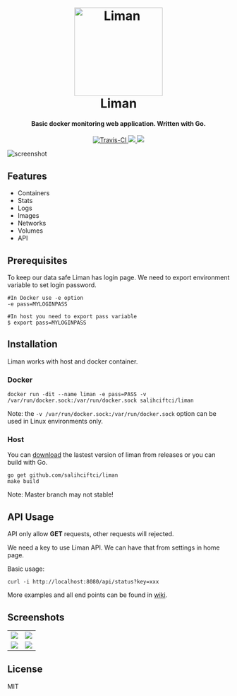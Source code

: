 
<h1 align="center">
  <img src="https://img.salih.co/liman/logo.png" alt="Liman" width="200">
  <br>
  Liman
  <br>
</h1>

<h4 align="center">Basic docker monitoring web application. Written with Go.</h4>

<p align="center">
  <a href="https://travis-ci.org/salihciftci/liman">
    <img src="https://travis-ci.org/salihciftci/liman.svg?branch=master"
         alt="Travis-CI">
  </a>
  <a href="https://goreportcard.com/report/github.com/salihciftci/liman">
      <img src="https://goreportcard.com/badge/github.com/salihciftci/liman">
  </a>
  <a href="https://hub.docker.com/r/salihciftci/liman/">
    <img src="https://img.shields.io/docker/pulls/salihciftci/liman.svg">
  </a>
</p>

![screenshot](https://img.salih.co/liman/featured.png)

## Features

* Containers
* Stats
* Logs
* Images
* Networks
* Volumes
* API

## Prerequisites

To keep our data safe Liman has login page. We need to export environment variable to set login password.

```
#In Docker use -e option
-e pass=MYLOGINPASS

#In host you need to export pass variable
$ export pass=MYLOGINPASS
```

## Installation

Liman works with host and docker container.

### Docker

```
docker run -dit --name liman -e pass=PASS -v /var/run/docker.sock:/var/run/docker.sock salihciftci/liman
```

Note: the `-v /var/run/docker.sock:/var/run/docker.sock` option can be used in Linux environments only. 

### Host

You can [download](https://github.com/salihciftci/liman/releases) the lastest version of liman from releases or you can build with Go.

```
go get github.com/salihciftci/liman
make build
```

Note: Master branch may not stable!

## API Usage

API only allow **GET** requests, other requests will rejected.

We need a key to use Liman API. We can have that from settings in home page.

Basic usage:
```
curl -i http://localhost:8080/api/status?key=xxx
```

More examples and all end points can be found in [wiki](https://github.com/salihciftci/liman/wiki/API-Usage).

## Screenshots

 <table>
  <tr>
    <td><img src="https://img.salih.co/liman/dashboard.png"></td>
    <td><img src="https://img.salih.co/liman/containers.png"></td>
  </tr>
  <tr>
    <td><img src="https://img.salih.co/liman/logs.png"></td>
    <td><img src="https://img.salih.co/liman/stats.png"></td>
  </tr>
</table> 

## License

MIT